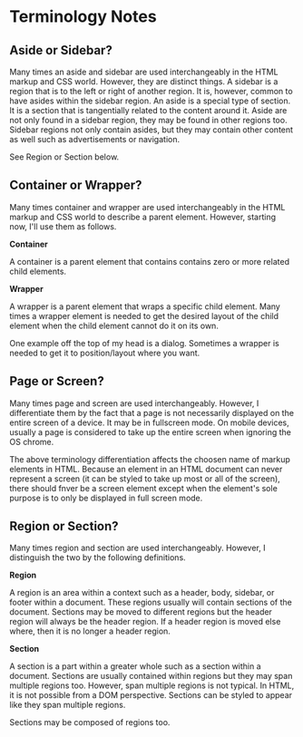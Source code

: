 # Terminology Notes


## Aside or Sidebar?

Many times an aside and sidebar are used interchangeably in the HTML markup and
CSS world.  However, they are distinct things.  A sidebar is a region that is
to the left or right of another region.  It is, however, common to have asides
within the sidebar region.  An aside is a special type of section.  It is a
section that is tangentially related to the content around it.  Aside are not
only found in a sidebar region, they may be found in other regions too.  Sidebar
regions not only contain asides, but they may contain other content as well such
as advertisements or navigation.

See Region or Section below.


## Container or Wrapper?

Many times container and wrapper are used interchangeably in the HTML markup and
CSS world to describe a parent element.  However, starting now, I'll use them as
follows.

**Container**

A container is a parent element that contains contains zero or more related
child elements.

**Wrapper**

A wrapper is a parent element that wraps a specific child element.  Many times
a wrapper element is needed to get the desired layout of the child element when
the child element cannot do it on its own.

One example off the top of my head is a dialog.  Sometimes a wrapper is needed
to get it to position/layout where you want.


## Page or Screen?

Many times page and screen are used interchangeably.  However, I differentiate
them by the fact that a page is not necessarily displayed on the entire screen
of a device.  It may be in fullscreen mode.  On mobile devices, usually a page
is considered to take up the entire screen when ignoring the OS chrome.

The above terminology differentiation affects the choosen name of markup
elements in HTML.  Because an element in an HTML document can never represent a
screen (it can be styled to take up most or all of the screen), there should
fnver be a screen element except when the element's sole purpose is to only be
displayed in full screen mode.


## Region or Section?

Many times region and section are used interchangeably.  However, I distinguish
the two by the following definitions.

**Region**

A region is an area within a context such as a header, body, sidebar, or footer
within a document.  These regions usually will contain sections of the document.
Sections may be moved to different regions but the header region will always be
the header region.  If a header region is moved else where, then it is no longer
a header region.

**Section**

A section is a part within a greater whole such as a section within a document.
Sections are usually contained within regions but they may span multiple
regions too.  However, span multiple regions is not typical.  In HTML, it is
not possible from a DOM perspective.  Sections can be styled to appear like
they span multiple regions.

Sections may be composed of regions too.

